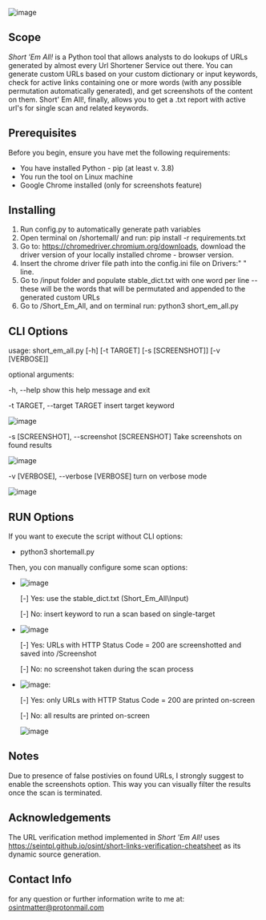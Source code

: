 ![image](https://user-images.githubusercontent.com/104920726/167404030-187d1e56-1cca-4794-8d9f-9237023507d5.png)

## Scope
*Short 'Em All!* is a Python tool that allows analysts to do lookups of URLs generated by almost every Url Shortener Service out there.
You can generate custom URLs based on your custom dictionary or input keywords, check for active links containing one or more words (with any possible permutation automatically generated), and get screenshots of the content on them.
Short' Em All!, finally, allows you to get a .txt report with active url's for single scan and related keywords.

## Prerequisites
Before you begin, ensure you have met the following requirements:

* You have installed Python - pip (at least v. 3.8) 
* You run the tool on Linux machine
* Google Chrome installed (only for screenshots feature)

## Installing
1. Run config.py to automatically generate path variables
1. Open terminal on /shortemall/ and run: pip install -r requirements.txt
1. Go to: https://chromedriver.chromium.org/downloads, download the driver version of your locally installed chrome - browser version. 
2. Insert the chrome driver file path into the config.ini file on Drivers:" " line.
3. Go to /input folder and populate stable\_dict.txt with one word per line -- these will be the words that will be permutated and appended to the generated custom URLs
4. Go to /Short\_Em\_All, and on terminal run: python3 short\_em\_all.py

## CLI Options

usage: short_em_all.py [-h] [-t TARGET] [-s [SCREENSHOT]] [-v [VERBOSE]]

optional arguments:

  -h, --help            show this help message and exit
  
  -t TARGET, --target TARGET
                        insert target keyword
			

![image](https://user-images.githubusercontent.com/104920726/167404842-dba8b38a-874a-46b1-a9e1-8bb740d04024.png)

			
  -s [SCREENSHOT], --screenshot [SCREENSHOT]
                        Take screenshots on found results

![image](https://user-images.githubusercontent.com/104920726/167404960-a22f0365-ad80-447a-87c2-5197ece6ad14.png)
		
  -v [VERBOSE], --verbose [VERBOSE]
                        turn on verbose mode

![image](https://user-images.githubusercontent.com/104920726/167405059-612382aa-6611-44d3-85fb-1a56cddd3025.png)

## RUN Options

If you want to execute the script without CLI options:

- python3 shortemall.py 

Then, you con manually configure some scan options: 

* ![image](https://user-images.githubusercontent.com/104920726/167404512-f2ad953f-cded-45af-8c11-bf160875b4b2.png)

  [-] Yes: use the stable\_dict.txt (Short\_Em\_All\Input)
  
  [-] No: insert keyword to run a scan based on single-target
		
* ![image](https://user-images.githubusercontent.com/104920726/167404597-c95a7af7-6ddc-4924-bf55-aef6ef49603d.png)

  [-] Yes: URLs with HTTP Status Code = 200 are screenshotted and saved into /Screenshot
  
  [-] No: no screenshot taken during the scan process
		
* ![image](https://user-images.githubusercontent.com/104920726/167406234-25d4bd43-1167-4747-af81-c865448d17f1.png):

  [-] Yes: only URLs with HTTP Status Code = 200 are printed on-screen
  
  [-] No: all results are printed on-screen
  
  ![image](https://user-images.githubusercontent.com/104920726/167405542-998f2984-cc4a-4b69-98af-57e73d8f5e48.png)

## Notes
Due to presence of false postivies on found URLs, I strongly suggest to enable the screenshots option. This way you can visually filter the results once the scan is terminated. 

## Acknowledgements

The URL verification method implemented in *Short 'Em All!* uses https://seintpl.github.io/osint/short-links-verification-cheatsheet as its dynamic source generation.     
## Contact Info

for any question or further information write to me at: osintmatter@protonmail.com


